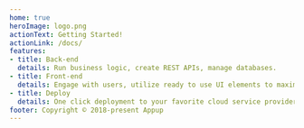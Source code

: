 ```yaml
---
home: true
heroImage: logo.png
actionText: Getting Started!
actionLink: /docs/
features:
- title: Back-end
  details: Run business logic, create REST APIs, manage databases.
- title: Front-end
  details: Engage with users, utilize ready to use UI elements to maximize the UX.
- title: Deploy
  details: One click deployment to your favorite cloud service provider.
footer: Copyright © 2018-present Appup
---
```

